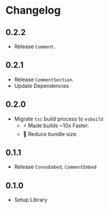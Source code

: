 # Changelog

## 0.2.2

- Release `Comment`.

## 0.2.1

- Release `CommentSection`.
- Update Dependencies

## 0.2.0

- Migrate `tsc` build process to `esbuild`
  - ⚡ Made builds ~10x Faster.
  - 🤏 Reduce bundle size.

## 0.1.1

- Release `ConvoEmbed`, `CommentEmbed`

## 0.1.0

- Setup Library
